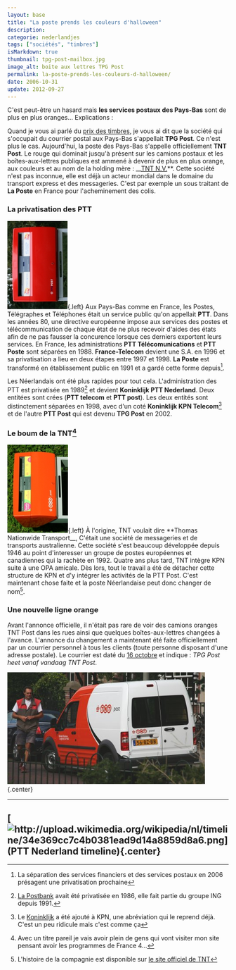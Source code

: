 ```yaml
---
layout: base
title: "La poste prends les couleurs d'halloween"
description: 
categorie: nederlandjes
tags: ["sociétés", "timbres"]
isMarkdown: true
thumbnail: tpg-post-mailbox.jpg
image_alt: boite aux lettres TPG Post
permalink: la-poste-prends-les-couleurs-d-halloween/
date: 2006-10-31
update: 2012-09-27
---
```




C'est peut-être un hasard mais **les services postaux des Pays-Bas** sont de plus en plus oranges... Explications :

Quand je vous ai parlé du [prix des timbres](/les-tarifs-postaux), je vous ai dit que la société qui s'occupait du courrier postal aux Pays-Bas s'appellait **TPG Post**. Ce n'est plus le cas. Aujourd'hui, la poste des Pays-Bas s'appelle officiellement **TNT Post**. Le rouge qui dominait jusqu'à présent sur les camions postaux et les boîtes-aux-lettres publiques est ammené à devenir de plus en plus orange, aux couleurs et au nom de la holding mère : __[TNT N.V.](http://fr.wikipedia.org/wiki/TNT_NV)**. Cette société n'est pas inconnue, elle est déjà un acteur mondial dans le domaine du transport express et des messageries. C'est par exemple un sous traitant de **La Poste** en France pour l'acheminement des colis.

### La privatisation des PTT
![boite aux lettres TPG Post](tpg-post-mailbox.jpg){.left}
Aux Pays-Bas comme en France, les Postes, Télégraphes et Téléphones était un service public qu'on appellait **PTT**. Dans les années 80, une directive européenne impose aux services des postes et télécommunication de chaque état de ne plus recevoir d'aides des états afin de ne pas fausser la concurence lorsque ces derniers exportent leurs services. En France, les administrations **PTT Télécomunications** et **PTT Poste** sont séparées en 1988. **France-Telecom** devient une S.A. en 1996 et sa privatisation a lieu en deux étapes entre 1997 et 1998. **La Poste** est transformé en établissement public en 1991 et a gardé cette forme depuis[^1]. 

Les Néerlandais ont été plus rapides pour tout cela. L'administration des PTT est privatisée en 1989[^2] et devient **Koninklijk PTT Nederland**. Deux entitées sont crées (**PTT telecom** et **PTT post**). Les deux entités sont distinctement séparées en 1998, avec d'un coté **Koninklijk KPN Telecom**[^3] et de l'autre **PTT Post** qui est devenu **TPG Post** en 2002.

### Le boum de la TNT[^4]
![boite aux lettres TNT Post](tnt-post-mailbox.jpg){.left}
À l'origine, TNT voulait dire **Thomas Nationwide Transport__, C'était une société de messageries et de transports australienne. Cette société s'est beaucoup développée depuis 1946 au point d'interesser un groupe de postes européennes et canadiennes qui la rachète en 1992. Quatre ans plus tard, TNT intègre KPN suite à une OPA amicale. Dès lors, tout le travail a été de détacher cette structure de KPN et d'y intégrer les activités de la PTT Post. C'est maintenant chose faite et la poste Néerlandaise peut donc changer de nom[^5].

### Une nouvelle ligne orange
Avant l'annonce officielle, il n'était pas rare de voir des camions oranges TNT Post dans les rues ainsi que quelques boîtes-aux-lettres changées à l'avance. L'annonce du changement a maintenant été faite officiellement par un courrier personnel à tous les clients (toute personne disposant d'une adresse postale). Le courrier est daté du [16 octobre](http://www.tntpost.nl/overtntpost/nieuwspers/persberichten/2006/10/naamswijziging.aspx) et indique : *TPG Post heet vanaf vandaag TNT Post*.

![facteur et auto TNT Post](tpg-post-auto.jpg){.center}

----

[![http://upload.wikimedia.org/wikipedia/nl/timeline/34e369cc7c4b0381ead9d14a8859d8a6.png](PTT Nederland timeline){.center}](http://nl.wikipedia.org/wiki/PTT_%28Nederland%29)
---
[^1]: La séparation des services financiers et des services postaux en 2006 présagent une privatisation prochaine
[^2]: [La Postbank](/postbank-amsterdam) avait été privatisée en 1986, elle fait partie du groupe ING depuis 1991.
[^3]: Le [Koninklijk](/koninklijk-le-predicat-royal) a été ajouté à KPN, une abréviation qui le reprend déjà. C'est un peu ridicule mais c'est comme ça
[^4]: Avec un titre pareil je vais avoir plein de gens qui vont visiter mon site pensant avoir les programmes de France 4...
[^5]: L'histoire de la compagnie est disponible sur [le site officiel de TNT](http://group.tnt.com/aboutus/frequentlyaskedquestions/index.asp)